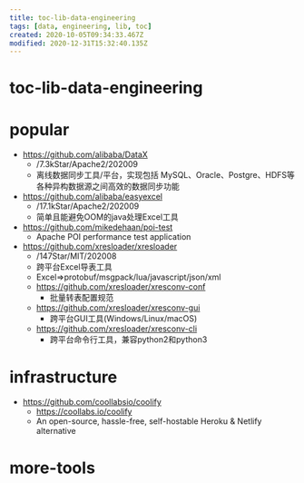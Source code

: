 ```yaml
---
title: toc-lib-data-engineering
tags: [data, engineering, lib, toc]
created: 2020-10-05T09:34:33.467Z
modified: 2020-12-31T15:32:40.135Z
---
```


# toc-lib-data-engineering

# popular

- https://github.com/alibaba/DataX
  - /7.3kStar/Apache2/202009
  - 离线数据同步工具/平台，实现包括 MySQL、Oracle、Postgre、HDFS等各种异构数据源之间高效的数据同步功能
- https://github.com/alibaba/easyexcel
  - /17.1kStar/Apache2/202009
  - 简单且能避免OOM的java处理Excel工具
- https://github.com/mikedehaan/poi-test
  - Apache POI performance test application
- https://github.com/xresloader/xresloader
  - /147Star/MIT/202008
  - 跨平台Excel导表工具
  - Excel=>protobuf/msgpack/lua/javascript/json/xml
  - https://github.com/xresloader/xresconv-conf
    - 批量转表配置规范
  - https://github.com/xresloader/xresconv-gui
    - 跨平台GUI工具(Windows/Linux/macOS)
  - https://github.com/xresloader/xresconv-cli
    - 跨平台命令行工具，兼容python2和python3

# infrastructure

- https://github.com/coollabsio/coolify
  - https://coollabs.io/coolify
  - An open-source, hassle-free, self-hostable Heroku & Netlify alternative

# more-tools
